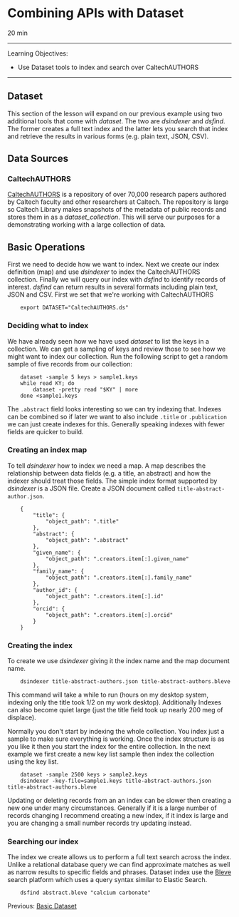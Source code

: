 
# Combining APIs with Dataset

20 min

---

Learning Objectives:

* Use Dataset tools to index and search over CaltechAUTHORS

---

## Dataset

This section of the lesson will expand on our previous example using two additional tools that 
come with _dataset_. The two are _dsindexer_ and _dsfind_. The former creates a full text 
index and the latter lets you search that index and retrieve the results in various forms
(e.g. plain text, JSON, CSV).

## Data Sources

### CaltechAUTHORS

[CaltechAUTHORS](https://authors.library.caltech.edu) is a repository of over 70,000 research papers authored by Caltech 
faculty and other researchers at Caltech.  The repository is large so Caltech Library makes snapshots of the 
metadata of public records and stores them in as a _dataset_collection_. This will serve our purposes for a demonstrating
working with a large collection of data.

## Basic Operations


First we need to decide how we want to index. Next we create our index definition (map)  and
use _dsindexer_ to index the CaltechAUTHORS collection. Finally we will query our index with _dsfind_ to identify 
records of interest. _dsfind_ can return results in several formats including
plain text, JSON and CSV. First we set that we're working with CaltechAUTHORS

```
    export DATASET="CaltechAUTHORS.ds"
```

### Deciding what to index

We have already seen how we have used _dataset_ to list the keys in a collection. We can get a sampling of
keys and review those to see how we might want to index our collection. Run the
following script to get a random sample of five records from our collection:

```
    dataset -sample 5 keys > sample1.keys
    while read KY; do
        dataset -pretty read "$KY" | more
    done <sample1.keys

```

The `.abstract` field looks interesting so we can try indexing that. Indexes can be combined so if later we want
to also include `.title` or `.publication` we can just create indexes for this. Generally speaking indexes
with fewer fields are quicker to build.

### Creating an index map

To tell _dsindexer_ how to index we need a map. A map describes the relationship between data fields (e.g. a title,
an abstract) and how the indexer should treat those fields.  The simple index format supported by _dsindexer_ 
is a JSON file. Create a JSON document called `title-abstract-author.json`.

```
    {
        "title": {
            "object_path": ".title"
        },
        "abstract": {
            "object_path": ".abstract"
        },
        "given_name": {
            "object_path": ".creators.item[:].given_name"
        },
        "family_name": {
            "object_path": ".creators.item[:].family_name"
        },
        "author_id": {
            "object_path": ".creators.item[:].id"
        },
        "orcid": {
            "object_path": ".creators.item[:].orcid"
        }
    }
```

### Creating the index

To create we use _dsindexer_ giving it the index name and the map document name.

```
    dsindexer title-abstract-authors.json title-abstract-authors.bleve
```

This command will take a while to run (hours on my desktop system, indexing only the title
took 1/2 on my work desktop). Additionally Indexes can also become quiet large (just the title
field took up nearly 200 meg of displace). 

Normally you don't start by indexing the whole collection. You index just a sample to make
sure everything is working. Once the index structure is as you like it then you start the
index for the entire collection. In the next example we first create a new key list sample
then index the collection using the key list.

```
    dataset -sample 2500 keys > sample2.keys
    dsindexer -key-file=sample1.keys title-abstract-authors.json title-abstract-authors.bleve
```

Updating or deleting records from an an index can be slower then creating a new one under many
circumstances. Generally if it is a large number of records changing I recommend 
creating a new index, if it index is large and you are changing a small number records try
updating instead.


### Searching our index

The index we create allows us to perform a full text search across the index. Unlike
a relational database query we can find approximate matches as well as narrow results
to specific fields and phrases. Dataset index use the [Bleve](https://blevesearch.com)
search platform which uses a query syntax similar to Elastic Search.

```
    dsfind abstract.bleve "calcium carbonate"
```


Previous: [Basic Dataset](01-basic-dataset.html)  
